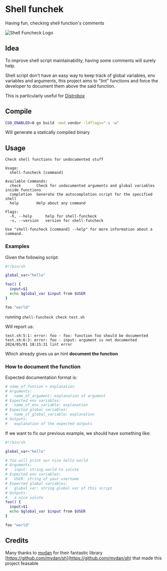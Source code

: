 # Shell funchek

Having fun, checking shell function's comments 

![Shell Funcheck Logo](./assets/funcheck-logo.png)

## Idea

To improve shell script maintainability, having some comments will surely help.

Shell script don't have an easy way to keep track of global variables, env variables and arguments,
this project aims to "lint" functions and force the developer to document them above the said function.

This is particularly useful for [Distrobox](https://github.com/89luca89/distrobox)

## Compile

```sh
CGO_ENABLED=0 go build -mod vendor -ldflags="-s -w"
```

Will generate a statically compiled binary

## Usage

```log
Check shell functions for undocumented stuff

Usage:
  shell-funcheck [command]

Available Commands:
  check       Check for undocumented arguments and global variables inside functions
  completion  Generate the autocompletion script for the specified shell
  help        Help about any command

Flags:
  -h, --help      help for shell-funcheck
  -v, --version   version for shell-funcheck

Use "shell-funcheck [command] --help" for more information about a command.
```

### Examples

Given the following script:

```sh
#!/bin/sh

global_var="hello"

foo() {
  input=$1
  echo $global_var $input from $USER
}

foo "world"
```

running `shell-funcheck check test.sh`

Will report us:

```log
test.sh:5:1: error: foo - foo: function foo should be documented
test.sh:6:3: error: foo - input: argument is not documented
2024/05/01 18:15:31 lint error
```

Which already gives us an hint **document the function**

### How to document the function

Expected documentation format is:

```sh
# name_of_funtion + explanation
# Arguments:
#   name_of_argument: explanation of argument
# Expected env variables:
#   name_of_env_variable: explanation
# Expected global variables:
#   name_of_global_variable: explanation
# Outputs:
#   explanation of the expected outputs
```

If we want to fix our previous example, we should have something like:

```sh
#!/bin/sh

global_var="hello"

# foo will print our nice hello world
# Arguments:
#   input: string world to salute
# Expected env variables:
#   USER: string of your username
# Expected global variables:
#   global_var: string global var of this script
# Outputs:
#   a nice salute
foo() {
  input=$1
  echo $global_var $input from $USER
}

foo "world"
```

## Credits

Many thanks to [mvdan](https://github.com/mvdan/) for their fantastic library [https://github.com/mvdan/sh](https://github.com/mvdan/sh) that
made this project feasable
